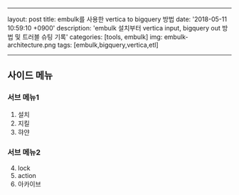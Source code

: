 
---
layout: post
title: embulk를 사용한 vertica to bigquery 방법
date: '2018-05-11 10:59:10 +0900'
description: 'embulk 설치부터 vertica input, bigquery out 방법 및 트러블 슈팅 기록'
categories: [tools, embulk]
img: embulk-architecture.png
tags: [embulk,bigquery,vertica,etl]

---


## 사이드 메뉴


### 서브 메뉴1

1. 설치
2. 지킬
3. 햐얀

### 서브 메뉴2

4. lock
5. action
6. 아카이브
